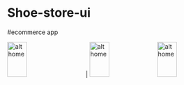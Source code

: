# Shoe-store-ui
#ecommerce app

<img src="https://user-images.githubusercontent.com/68494371/219746942-68fc0f5b-25a5-491a-92d2-ac95536a7da2.png" alt="alt home" style="width:30%;height:80;margin-right: 25px"> | 
<img src="https://user-images.githubusercontent.com/68494371/219747163-908a0fec-7ec0-4e3d-8187-c602234ecc2e.png" alt="alt home" style="width:30%;height:80">
<img src="https://user-images.githubusercontent.com/68494371/219747306-4d615447-83dd-4d7d-af61-d4c02707b1e2.png" alt="alt home" style="width:30%;height:80">

